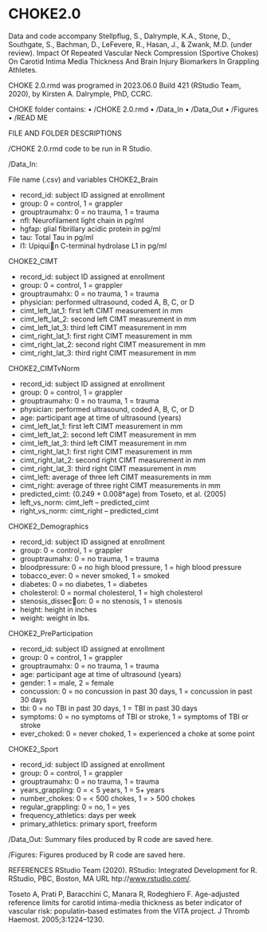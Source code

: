# CHOKE2.0

Data and code accompany Stellpflug, S., Dalrymple, K.A., Stone, D., Southgate, S., Bachman, D., LeFevere, R., Hasan, J., & Zwank, M.D. (under review). Impact Of Repeated Vascular Neck Compression (Sportive Chokes) On Carotid Intima Media Thickness And Brain Injury Biomarkers In Grappling Athletes.

CHOKE 2.0.rmd was programed in 2023.06.0 Build 421 (RStudio Team, 2020), by Kirsten A. Dalrymple, PhD, CCRC.

CHOKE folder contains:
• /CHOKE 2.0.rmd
• /Data_In
• /Data_Out
• /Figures
• /READ ME

FILE AND FOLDER DESCRIPTIONS

/CHOKE 2.0.rmd code to be run in R Studio.

/Data_In:

File name (.csv) and variables 
CHOKE2_Brain
- record_id: subject ID assigned at enrollment
- group: 0 = control, 1 = grappler
- grouptraumahx: 0 = no trauma, 1 = trauma
- nfl: Neurofilament light chain in pg/ml
- hgfap: glial fibrillary acidic protein in pg/ml
- tau: Total Tau in pg/ml
- l1: Upiqui􀆟n C-terminal hydrolase L1 in pg/ml

CHOKE2_CIMT
- record_id: subject ID assigned at enrollment
- group: 0 = control, 1 = grappler
- grouptraumahx: 0 = no trauma, 1 = trauma
- physician: performed ultrasound, coded A, B, C, or D
- cimt_left_lat_1: first left CIMT measurement in mm
- cimt_left_lat_2: second left CIMT measurement in mm
- cimt_left_lat_3: third left CIMT measurement in mm
- cimt_right_lat_1: first right CIMT measurement in mm
- cimt_right_lat_2: second right CIMT measurement in mm
- cimt_right_lat_3: third right CIMT measurement in mm

CHOKE2_CIMTvNorm
- record_id: subject ID assigned at enrollment
- group: 0 = control, 1 = grappler
- grouptraumahx: 0 = no trauma, 1 = trauma
- physician: performed ultrasound, coded A, B, C, or D
- age: participant age at time of ultrasound (years)
- cimt_left_lat_1: first left CIMT measurement in mm
- cimt_left_lat_2: second left CIMT measurement in mm
- cimt_left_lat_3: third left CIMT measurement in mm
- cimt_right_lat_1: first right CIMT measurement in mm
- cimt_right_lat_2: second right CIMT measurement in mm
- cimt_right_lat_3: third right CIMT measurement in mm
- cimt_left: average of three left CIMT measurements in mm
- cimt_right: average of three right CIMT measurements in mm
- predicted_cimt: (0.249 + 0.008*age) from Toseto, et al. (2005)
- left_vs_norm: cimt_left – predicted_cimt
- right_vs_norm: cimt_right – predicted_cimt

CHOKE2_Demographics
- record_id: subject ID assigned at enrollment
- group: 0 = control, 1 = grappler
- grouptraumahx: 0 = no trauma, 1 = trauma
- bloodpressure: 0 = no high blood pressure, 1 = high blood pressure
- tobacco_ever: 0 = never smoked, 1 = smoked
- diabetes: 0 = no diabetes, 1 = diabetes
- cholesterol: 0 = normal cholesterol, 1 = high cholesterol
- stenosis_dissec􀆟on: 0 = no stenosis, 1 = stenosis
- height: height in inches
- weight: weight in lbs.

CHOKE2_PreParticipation
- record_id: subject ID assigned at enrollment
- group: 0 = control, 1 = grappler
- grouptraumahx: 0 = no trauma, 1 = trauma
- age: participant age at time of ultrasound (years)
- gender: 1 = male, 2 = female
- concussion: 0 = no concussion in past 30 days, 1 = concussion in past 30 days
- tbi: 0 = no TBI in past 30 days, 1 = TBI in past 30 days
- symptoms: 0 = no symptoms of TBI or stroke, 1 = symptoms of TBI or stroke
- ever_choked: 0 = never choked, 1 = experienced a choke at some point

CHOKE2_Sport
- record_id: subject ID assigned at enrollment
- group: 0 = control, 1 = grappler
- grouptraumahx: 0 = no trauma, 1 = trauma
- years_grappling: 0 = < 5 years, 1 = 5+ years
- number_chokes: 0 = < 500 chokes, 1 = > 500 chokes
- regular_grappling: 0 = no, 1 = yes
- frequency_athletics: days per week
- primary_athletics: primary sport, freeform
  
/Data_Out: Summary files produced by R code are saved here.

/Figures: Figures produced by R code are saved here.

REFERENCES
RStudio Team (2020). RStudio: Integrated Development for R. RStudio, PBC, Boston, MA URL htp://www.rstudio.com/.

Toseto A, Prati P, Baracchini C, Manara R, Rodeghiero F. Age-adjusted reference limits for carotid intima-media thickness as beter indicator of vascular risk: populatin-based estimates from the VITA project. J Thromb Haemost. 2005;3:1224–1230.
